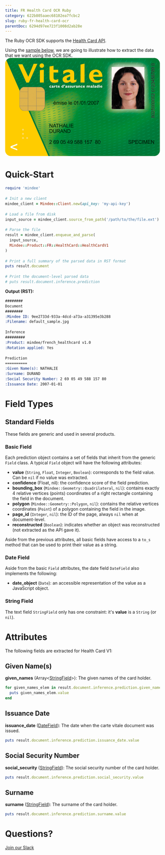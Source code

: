 ```yaml
---
title: FR Health Card OCR Ruby
category: 622b805aaec68102ea7fcbc2
slug: ruby-fr-health-card-ocr
parentDoc: 6294d97ee723f1008d2ab28e
---
```

The Ruby OCR SDK supports the [Health Card API](https://platform.mindee.com/mindee/french_healthcard).

Using the [sample below](https://github.com/mindee/client-lib-test-data/blob/main/products/french_healthcard/default_sample.jpg), we are going to illustrate how to extract the data that we want using the OCR SDK.
![Health Card sample](https://github.com/mindee/client-lib-test-data/blob/main/products/french_healthcard/default_sample.jpg?raw=true)

# Quick-Start
```rb
require 'mindee'

# Init a new client
mindee_client = Mindee::Client.new(api_key: 'my-api-key')

# Load a file from disk
input_source = mindee_client.source_from_path('/path/to/the/file.ext')

# Parse the file
result = mindee_client.enqueue_and_parse(
  input_source,
  Mindee::Product::FR::HealthCard::HealthCardV1
)

# Print a full summary of the parsed data in RST format
puts result.document

# Print the document-level parsed data
# puts result.document.inference.prediction

```

**Output (RST):**
```rst
########
Document
########
:Mindee ID: 9ee2733d-933a-4dcd-a73a-a31395e3b288
:Filename: default_sample.jpg

Inference
#########
:Product: mindee/french_healthcard v1.0
:Rotation applied: Yes

Prediction
==========
:Given Name(s): NATHALIE
:Surname: DURAND
:Social Security Number: 2 69 05 49 588 157 80
:Issuance Date: 2007-01-01
```

# Field Types
## Standard Fields
These fields are generic and used in several products.

### Basic Field
Each prediction object contains a set of fields that inherit from the generic `Field` class.
A typical `Field` object will have the following attributes:

* **value** (`String`, `Float`, `Integer`, `Boolean`): corresponds to the field value. Can be `nil` if no value was extracted.
* **confidence** (Float, nil): the confidence score of the field prediction.
* **bounding_box** (`Mindee::Geometry::Quadrilateral`, `nil`): contains exactly 4 relative vertices (points) coordinates of a right rectangle containing the field in the document.
* **polygon** (`Mindee::Geometry::Polygon`, `nil`): contains the relative vertices coordinates (`Point`) of a polygon containing the field in the image.
* **page_id** (`Integer`, `nil`): the ID of the page, always `nil` when at document-level.
* **reconstructed** (`Boolean`): indicates whether an object was reconstructed (not extracted as the API gave it).


Aside from the previous attributes, all basic fields have access to a `to_s` method that can be used to print their value as a string.

### Date Field
Aside from the basic `Field` attributes, the date field `DateField` also implements the following: 

* **date_object** (`Date`): an accessible representation of the value as a JavaScript object.

### String Field
The text field `StringField` only has one constraint: it's **value** is a `String` (or `nil`).

# Attributes
The following fields are extracted for Health Card V1:

## Given Name(s)
**given_names** (Array<[StringField](#string-field)>): The given names of the card holder.

```rb
for given_names_elem in result.document.inference.prediction.given_names do
  puts given_names_elem.value
end
```

## Issuance Date
**issuance_date** ([DateField](#date-field)): The date when the carte vitale document was issued.

```rb
puts result.document.inference.prediction.issuance_date.value
```

## Social Security Number
**social_security** ([StringField](#string-field)): The social security number of the card holder.

```rb
puts result.document.inference.prediction.social_security.value
```

## Surname
**surname** ([StringField](#string-field)): The surname of the card holder.

```rb
puts result.document.inference.prediction.surname.value
```

# Questions?
[Join our Slack](https://join.slack.com/t/mindee-community/shared_invite/zt-2d0ds7dtz-DPAF81ZqTy20chsYpQBW5g)
